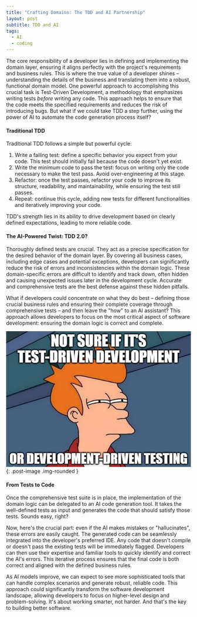 ```yaml
---
title: "Crafting Domains: The TDD and AI Partnership"
layout: post
subtitle: TDD and AI
tags:
  - AI
  - coding
---
```

The core responsibility of a developer lies in defining and implementing the domain layer, ensuring it aligns perfectly with the project's requirements and business rules. This is where the true value of a developer shines – understanding the details of the business and translating them into a robust, functional domain model. One powerful approach to accomplishing this crucial task is Test-Driven Development, a methodology that emphasizes writing tests *before* writing any code. This approach helps to ensure that the code meets the specified requirements and reduces the risk of introducing bugs. But what if we could take TDD a step further, using the power of AI to automate the code generation process itself?

#### Traditional TDD
Traditional TDD follows a simple but powerful cycle:
1. Write a failing test: define a specific behavior you expect from your code. This test should initially fail because the code doesn't yet exist.
2. Write the minimum code to pass the test: focus on writing only the code necessary to make the test pass. Avoid over-engineering at this stage.
3. Refactor: once the test passes, refactor your code to improve its structure, readability, and maintainability, while ensuring the test still passes.
4. Repeat: continue this cycle, adding new tests for different functionalities and iteratively improving your code.

TDD's strength lies in its ability to drive development based on clearly defined expectations, leading to more reliable code.

#### The AI-Powered Twist: TDD 2.0?
Thoroughly defined tests are crucial. They act as a precise specification for the desired behavior of the domain layer. By covering all business cases, including edge cases and potential exceptions, developers can significantly reduce the risk of errors and inconsistencies within the domain logic. These domain-specific errors are difficult to identify and track down, often hidden and causing unexpected issues later in the development cycle. Accurate and comprehensive tests are the best defense against these hidden pitfalls.

What if developers could concentrate on what they do best – defining those crucial business rules and ensuring their complete coverage through comprehensive tests – and then leave the "how" to an AI assistant? This approach allows developers to focus on the most critical aspect of software development: ensuring the domain logic is correct and complete.

![futurama-fry-meme](/images/2025-02-12-crafting-domains.jpg){: .post-image .img-rounded }

#### From Tests to Code
Once the comprehensive test suite is in place, the implementation of the domain logic can be delegated to an AI code generation tool. It takes the well-defined tests as input and generates the code that should satisfy those tests. Sounds easy, right?

Now, here's the crucial part: even if the AI makes mistakes or "hallucinates", these errors are easily caught. The generated code can be seamlessly integrated into the developer's preferred IDE. Any code that doesn't compile or doesn't pass the existing tests will be immediately flagged. Developers can then use their expertise and familiar tools to quickly identify and correct the AI's errors. This iterative process ensures that the final code is both correct and aligned with the defined business rules.

As AI models improve, we can expect to see more sophisticated tools that can handle complex scenarios and generate robust, reliable code. This approach could significantly transform the software development landscape, allowing developers to focus on higher-level design and problem-solving. It's about working smarter, not harder. And that's the key to building better software.
